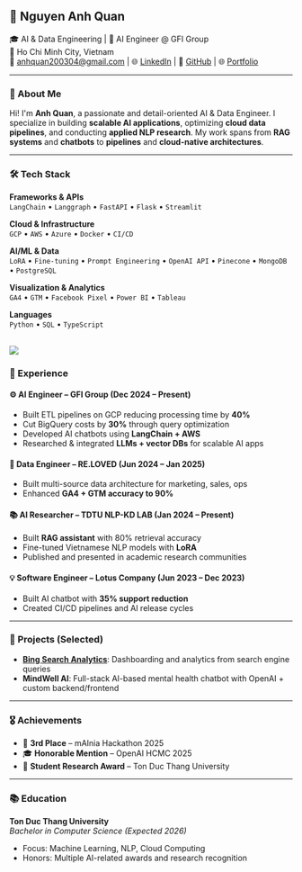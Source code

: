 ## 🧠 Nguyen Anh Quan

🎓 AI & Data Engineering | 🤖 AI Engineer @ GFI Group  
📍 Ho Chi Minh City, Vietnam  
📧 [anhquan200304@gmail.com](mailto:anhquan200304@gmail.com) | 🌐 [LinkedIn](https://www.linkedin.com/in/anhquan2003) | 🐙 [GitHub](https://github.com/AnhQuan2004) | 🌐 [Portfolio](https://nguyenanhquan.online)

---
### 🚀 About Me

Hi! I'm **Anh Quan**, a passionate and detail-oriented AI & Data Engineer. I specialize in building **scalable AI applications**, optimizing **cloud data pipelines**, and conducting **applied NLP research**. My work spans from **RAG systems** and **chatbots** to **pipelines** and **cloud-native architectures**.

---

### 🛠️ Tech Stack

**Frameworks & APIs**  
`LangChain` • `Langgraph` • `FastAPI` • `Flask` • `Streamlit`  

**Cloud & Infrastructure**  
`GCP` • `AWS` • `Azure` • `Docker` • `CI/CD`  

**AI/ML & Data**  
`LoRA` • `Fine-tuning` • `Prompt Engineering` • `OpenAI API` • `Pinecone` • `MongoDB` • `PostgreSQL`  

**Visualization & Analytics**  
`GA4` • `GTM` • `Facebook Pixel` • `Power BI` • `Tableau`  

**Languages**  
`Python` • `SQL` • `TypeScript`

![](http://github-profile-summary-cards.vercel.app/api/cards/repos-per-language?username=AnhQuan2004&theme=default)
---

### 💼 Experience

#### ⚙️ AI Engineer – GFI Group (Dec 2024 – Present)
- Built ETL pipelines on GCP reducing processing time by **40%**
- Cut BigQuery costs by **30%** through query optimization
- Developed AI chatbots using **LangChain + AWS**
- Researched & integrated **LLMs + vector DBs** for scalable AI apps

#### 🧵 Data Engineer – RE.LOVED (Jun 2024 – Jan 2025)
- Built multi-source data architecture for marketing, sales, ops
- Enhanced **GA4 + GTM accuracy to 90%**

#### 📚 AI Researcher – TDTU NLP-KD LAB (Jan 2024 – Present)
- Built **RAG assistant** with 80% retrieval accuracy
- Fine-tuned Vietnamese NLP models with **LoRA**
- Published and presented in academic research communities

#### 💡 Software Engineer – Lotus Company (Jun 2023 – Dec 2023)
- Built AI chatbot with **35% support reduction**
- Created CI/CD pipelines and AI release cycles

---

### 🧠 Projects (Selected)

- **[Bing Search Analytics](https://github.com/AnhQuan2004/Bing-Search-Data-Analytics)**: Dashboarding and analytics from search engine queries  
- **MindWell AI**: Full-stack AI-based mental health chatbot with OpenAI + custom backend/frontend

---

### 🎖️ Achievements

- 🥉 **3rd Place** – mAInia Hackathon 2025  
- 🎓 **Honorable Mention** – OpenAI HCMC 2025  
- 🏅 **Student Research Award** – Ton Duc Thang University

---

### 📚 Education

**Ton Duc Thang University**  
_Bachelor in Computer Science (Expected 2026)_  
- Focus: Machine Learning, NLP, Cloud Computing  
- Honors: Multiple AI-related awards and research recognition
